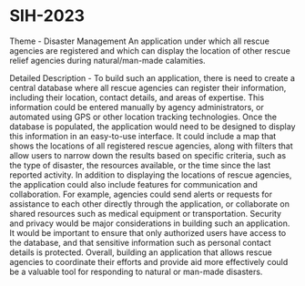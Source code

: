 # SIH-2023
Theme - Disaster Management
An application under which all rescue agencies are registered and which can display the location of other rescue relief agencies during natural/man-made calamities.

Detailed Description - 
To build such an application, there is need to create a central database where all rescue agencies can register their information, including their location, contact details, and areas of expertise. This information could be entered manually by agency administrators, or automated using GPS or other location tracking technologies. Once the database is populated, the application would need to be designed to display this information in an easy-to-use interface. It could include a map that shows the locations of all registered rescue agencies, along with filters that allow users to narrow down the results based on specific criteria, such as the type of disaster, the resources available, or the time since the last reported activity. In addition to displaying the locations of rescue agencies, the application could also include features for communication and collaboration. For example, agencies could send alerts or requests for assistance to each other directly through the application, or collaborate on shared resources such as medical equipment or transportation. Security and privacy would be major considerations in building such an application. It would be important to ensure that only authorized users have access to the database, and that sensitive information such as personal contact details is protected. Overall, building an application that allows rescue agencies to coordinate their efforts and provide aid more effectively could be a valuable tool for responding to natural or man-made disasters.
